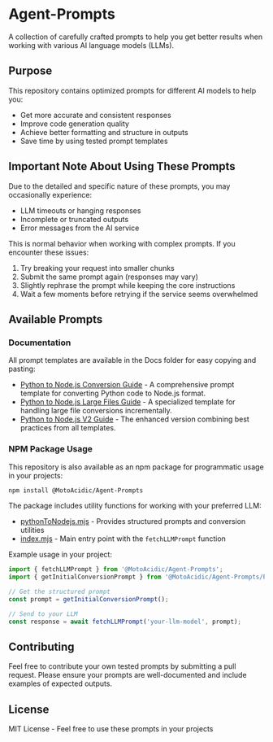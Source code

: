 # Agent-Prompts

A collection of carefully crafted prompts to help you get better results when working with various AI language models (LLMs).

## Purpose

This repository contains optimized prompts for different AI models to help you:
- Get more accurate and consistent responses
- Improve code generation quality
- Achieve better formatting and structure in outputs
- Save time by using tested prompt templates

## Important Note About Using These Prompts

Due to the detailed and specific nature of these prompts, you may occasionally experience:
- LLM timeouts or hanging responses
- Incomplete or truncated outputs
- Error messages from the AI service

This is normal behavior when working with complex prompts. If you encounter these issues:
1. Try breaking your request into smaller chunks
2. Submit the same prompt again (responses may vary)
3. Slightly rephrase the prompt while keeping the core instructions
4. Wait a few moments before retrying if the service seems overwhelmed

## Available Prompts

### Documentation
All prompt templates are available in the Docs folder for easy copying and pasting:
- [Python to Node.js Conversion Guide](./Docs/PythonToNodejs.md) - A comprehensive prompt template for converting Python code to Node.js format.
- [Python to Node.js Large Files Guide](./Docs/PythonToNodejsLargeFiles.md) - A specialized template for handling large file conversions incrementally.
- [Python to Node.js V2 Guide](./Docs/PythonToNodejs-V2.md) - The enhanced version combining best practices from all templates.

### NPM Package Usage
This repository is also available as an npm package for programmatic usage in your projects:

```bash
npm install @MotoAcidic/Agent-Prompts
```

The package includes utility functions for working with your preferred LLM:

- [pythonToNodejs.mjs](./Prompts/pythonToNodejs.mjs) - Provides structured prompts and conversion utilities
- [index.mjs](./index.mjs) - Main entry point with the `fetchLLMPrompt` function

Example usage in your project:
```javascript
import { fetchLLMPrompt } from '@MotoAcidic/Agent-Prompts';
import { getInitialConversionPrompt } from '@MotoAcidic/Agent-Prompts/Prompts/pythonToNodejs.mjs';

// Get the structured prompt
const prompt = getInitialConversionPrompt();

// Send to your LLM
const response = await fetchLLMPrompt('your-llm-model', prompt);
```

## Contributing

Feel free to contribute your own tested prompts by submitting a pull request. Please ensure your prompts are well-documented and include examples of expected outputs.

## License

MIT License - Feel free to use these prompts in your projects